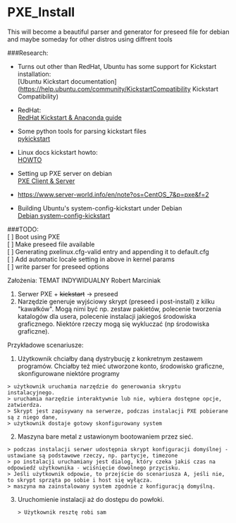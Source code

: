 # PXE_Install
This will become a beautiful parser and generator for preseed file for debian and maybe someday for other distros using diffrent tools  

###Research:  
  * Turns out other than RedHat, Ubuntu has some support for Kickstart installation:  
  [Ubuntu Kickstart documentation](https://help.ubuntu.com/community/KickstartCompatibility Kickstart Compatibility)  
  * RedHat:  
  [RedHat Kickstart & Anaconda guide](https://access.redhat.com/documentation/en-US/Red_Hat_Enterprise_Linux/5/html/Installation_Guide/ch-kickstart2.html)  
  * Some python tools for parsing kickstart files  
  [pykickstart](https://fedoraproject.org/wiki/Pykickstart)  
  * Linux docs kickstart howto:  
  [HOWTO](http://linuxdocs.org/HOWTOs/KickStart-HOWTO.html)  
  *  Setting up PXE server on debian  
  [PXE Client & Server](https://wiki.debian.org/PXEBootInstall#Installing_Debian_using_network_booting)  

  *  https://www.server-world.info/en/note?os=CentOS_7&p=pxe&f=2  

  *  Building Ubuntu's system-config-kickstart under Debian  
  [Debian system-config-kickstart](https://verahill.blogspot.com/2013/05/428-system-config-kickstart-on-debian.html)  


###TODO:  
[ ] Boot using PXE  
[ ] Make preseed file available  
[ ] Generating pxelinux.cfg-valid entry and appending it to default.cfg  
[ ] Add automatic locale setting in above in kernel params  
[ ] write parser for preseed options  

Założenia:
TEMAT INDYWIDUALNY Robert Marciniak 

1. Serwer PXE + ~~kickstart~~ -> preseed  
2. Narzędzie generuje wyjściowy skrypt (preseed i post-install) z kilku "kawałków". Mogą nimi być np. zestaw pakietów, polecenie tworzenia katalogów dla usera, polecenie instalacji jakiegoś środowiska graficznego. Niektóre rzeczy mogą się wykluczać (np środowiska graficzne). 

Przykładowe scenariusze:   

1.  Użytkownik chciałby daną dystrybucję z konkretnym zestawem programów. Chciałby też mieć utworzone konto, środowisko graficzne, skonfigurowane niektóre programy  

   ```
   > użytkownik uruchamia narzędzie do generowania skryptu instalacyjnego. 
   > uruchamia narzędzie interaktywnie lub nie, wybiera dostępne opcje, zatwierdza. 
   > Skrypt jest zapisywany na serwerze, podczas instalacji PXE pobierane są z niego dane, 
   > użytkownik dostaje gotowy skonfigurowany system   
   ```  

2.  Maszyna bare metal z ustawionym bootowaniem przez sieć.   

   ```
   > podczas instalacji serwer udostępnia skrypt konfiguracji domyślnej - ustawiane są podstawowe rzeczy, np. partycje, timezone 
   > po instalacji uruchamiany jest dialog, który czeka jakiś czas na odpowiedź użytkownika - wciśnięcie dowolnego przycisku. 
   > Jeśli użytkownik odpowie, to przejście do scenariusza A, jeśli nie, to skrypt sprząta po sobie i host się wyłącza. 
   > maszyna ma zainstalowany system zgodnie z konfiguracją domyślną. 
   ```  

3. Uruchomienie instalacji aż do dostępu do powłoki.  

   ```
   > Użytkownik resztę robi sam
   ```  